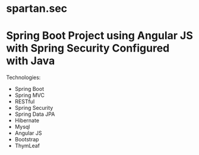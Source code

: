 # spartan.sec

# Spring Boot Project using Angular JS with Spring Security Configured with Java 

Technologies:
- Spring Boot
- Spring MVC
- RESTful
- Spring Security
- Spring Data JPA
- Hibernate
- Mysql 
- Angular JS
- Bootstrap
- ThymLeaf
